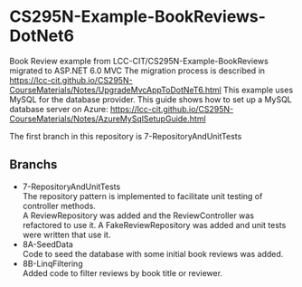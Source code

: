 # CS295N-Example-BookReviews-DotNet6
 Book Review example from LCC-CIT/CS295N-Example-BookReviews migrated to ASP.NET 6.0 MVC
 The migration process is described in https://lcc-cit.github.io/CS295N-CourseMaterials/Notes/UpgradeMvcAppToDotNeT6.html
 This example uses MySQL for the database provider. This guide shows how to set up a MySQL database server on Azure: https://lcc-cit.github.io/CS295N-CourseMaterials/Notes/AzureMySqlSetupGuide.html
 
 The first branch in this repository is 7-RepositoryAndUnitTests
 
 ## Branchs
 - 7-RepositoryAndUnitTests  
  The repository pattern is implemented to facilitate unit testing of controller methods.  
  A ReviewRepository was added and the ReviewController was refactored to use it. A FakeReviewRepository was added and unit tests were written that use it.
- 8A-SeedData  
  Code to seed the database with some initial book reviews was added.
- 8B-LinqFiltering  
  Added code to filter reviews by book title or reviewer.

